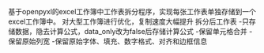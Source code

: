 基于openpyxl的excel工作簿中工作表拆分程序，实现每张工作表单独存储到一个excel工作簿中。
对大型工作簿进行优化，复制速度大幅提升
拆分后工作表
-只存储数据，隐去计算公式，data_only改为false后存储计算公式
-保留单元格合并
-保留原始列宽
-保留原始字体、填充、数字格式、对齐和边框信息
